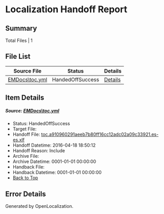 # <a name='report-top'></a> Localization Handoff Report

## Summary
 Total Files | 1

## File List
 Source File | Status | Details 
 ----------- | ------ | ------- 
 [EMDocs\toc.yml](https://github.com/Microsoft/EMDocs-pr/blob/11b4951c9b67ffd862a4c02e07e986f3e16fd216/EMDocs/toc.yml) | HandedOffSuccess | [Details](#dee676f0f96321eab6470a5d4215b04bce86d987321)

## Item Details
##### <a name='dee676f0f96321eab6470a5d4215b04bce86d987321'></a> Source: [EMDocs\toc.yml](https://github.com/Microsoft/EMDocs-pr/blob/11b4951c9b67ffd862a4c02e07e986f3e16fd216/EMDocs/toc.yml)
* Status: HandedOffSuccess
* Target File: 
* Handoff File: [toc.a910960291aeeb7b80ff16cc12adc02a09c33921.es-es.xlf](https://github.com/Microsoft/EM.handoff/blob/5067c6cc9fd3e2abc77fa9551461d152eb2d86ad/ol-handoff/Microsoft/EMDocs-pr.es-es/master/toc.a910960291aeeb7b80ff16cc12adc02a09c33921.es-es.xlf)
* Handoff Datetime: 2016-04-18 18:50:12
* Handoff Reason: Include
* Archive File: 
* Archive Datetime: 0001-01-01 00:00:00
* Handback File: 
* Handback Datetime: 0001-01-01 00:00:00
* [Back to Top](#report-top)


## Error Details

Generated by OpenLocalization.
